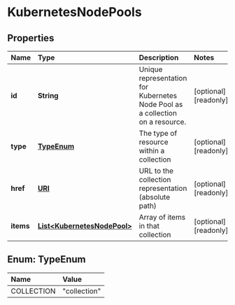 # KubernetesNodePools

## Properties

| Name | Type | Description | Notes |
| :--- | :--- | :--- | :--- |
| **id** | **String** | Unique representation for Kubernetes Node Pool as a collection on a resource. | \[optional\] \[readonly\] |
| **type** | [**TypeEnum**](kubernetesnodepools.md#TypeEnum) | The type of resource within a collection | \[optional\] \[readonly\] |
| **href** | [**URI**](https://github.com/ionos-cloud/sdk-java/tree/a12429a4804e6e50d2155ea044d46f0bc32a860f/docs/URI.md) | URL to the collection representation \(absolute path\) | \[optional\] \[readonly\] |
| **items** | [**List&lt;KubernetesNodePool&gt;**](kubernetesnodepool.md) | Array of items in that collection | \[optional\] \[readonly\] |

## Enum: TypeEnum

| Name | Value |
| :--- | :--- |
| COLLECTION | "collection" |

